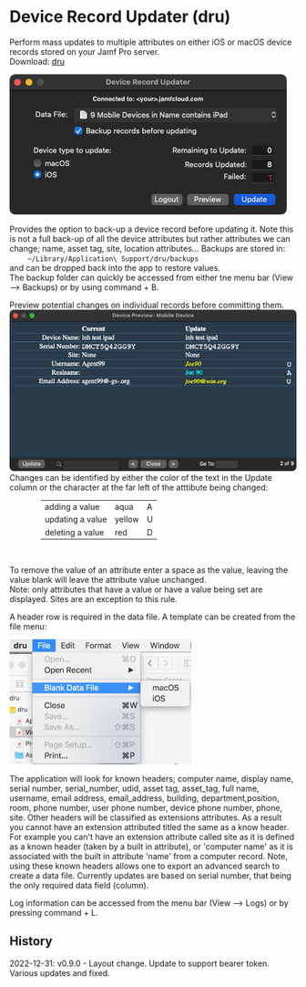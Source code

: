 # Device Record Updater (dru)
Perform mass updates to multiple attributes on either iOS or macOS device records stored on your Jamf Pro server.<br>
Download: [dru](https://github.com/BIG-RAT/dru/releases/latest/download/dru.zip)<br>

![alt text](./images/dru.png "Device Record Updater")

Provides the option to back-up a device record before updating it.  Note this is not a full back-up of all the device attributes but rather attributes we can change; name, asset tag, site, location attributes...  Backups are stored in:<br>
&nbsp;&nbsp;&nbsp;&nbsp;&nbsp;&nbsp;&nbsp;&nbsp;```~/Library/Application\ Support/dru/backups``` <br>
and can be dropped back into the app to restore values.<br>
The backup folder can quickly be accessed from either tne menu bar (View --> Backups) or by using command + B.

Preview potential changes on individual records before committing them.<br>
![alt text](./images/dru.preview.png "preview")<br>
Changes can be identified by either the color of the text in the Update column or the character at the far left of the atttibute being changed:
<br>
            <div style="margin-left: 55px;">
               <table>
                  <tr>
                    <td>adding a value</td>
                    <td>aqua</td>
                    <td>A</td>
                  </tr>
                  <tr>
                    <td>updating a value</td>
                    <td>yellow</th>
                     <td>U</th>
                  </tr>
                  <tr>
                    <td>deleting a value</td>
                    <td>red</th>
                     <td>D</th>
                  </tr>
                </table></div><br>


To remove the value of an attribute enter a space as the value, leaving the value blank will leave the attribute value unchanged.<br>
Note: only attributes that have a value or have a value being set are displayed.  Sites are an exception to this rule.<br>

A header row is required in the data file.  A template can be created from the file menu:

![alt text](./images/dru.sampleFile.png "template")

The application will look for known headers; computer name, display name, serial number, serial_number, udid, asset tag, asset_tag, full name, username, email address, email_address, building, department,position, room, phone number, user phone number, device phone number, phone, site.  Other headers will be classified as extensions attributes.  As a result you cannot have an extension attributed titled the same as a know header.  For example you can't have an extension attribute called site as it is defined as a known header (taken by a built in attribute), or 'computer name' as it is associated with the built in attribute 'name' from a computer record.  Note, using these known headers allows one to export an advanced search to create a data file.
Currently updates are based on serial number, that being the only required data field (column).

Log information can be accessed from the menu bar (View --> Logs) or by pressing command + L.

## History

2022-12-31: v0.9.0 -  Layout change.  Update to support bearer token.  Various updates and fixed.

